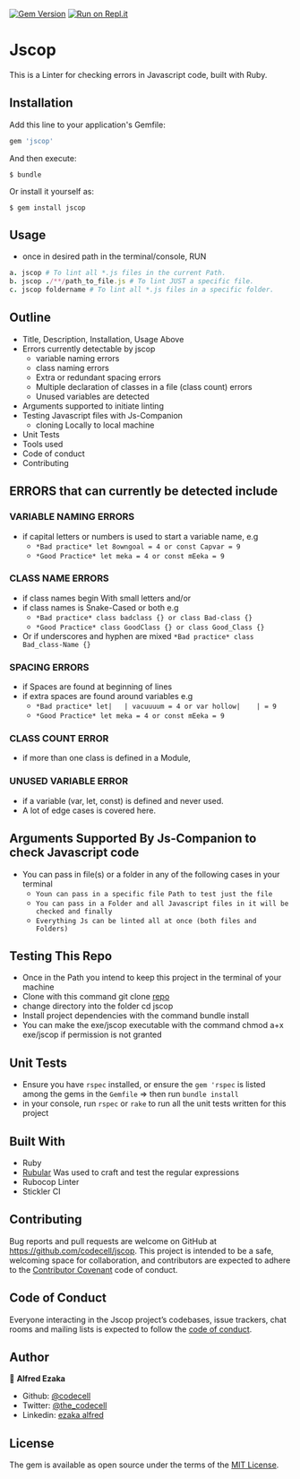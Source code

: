 [![Gem Version](https://badge.fury.io/rb/jscop.svg)](https://badge.fury.io/rb/jscop) [![Run on Repl.it](https://repl.it/badge/github/codecell/js-companion)](https://repl.it/github/codecell/js-companion)

# Jscop

This is a Linter for checking errors in Javascript code, built with Ruby. 

## Installation

Add this line to your application's Gemfile:

```ruby
gem 'jscop'
```

And then execute:

    $ bundle

Or install it yourself as:

    $ gem install jscop

## Usage
- once in desired path in the terminal/console, RUN

```ruby
a. jscop # To lint all *.js files in the current Path.
b. jscop ./**/path_to_file.js # To lint JUST a specific file.
c. jscop foldername # To lint all *.js files in a specific folder.
```

## Outline
  - Title, Description, Installation, Usage Above
  - Errors currently detectable by jscop
    - variable naming errors
    - class naming errors
    - Extra or redundant spacing errors 
    - Multiple declaration of classes in a file (class count) errors
    - Unused variables are detected
  - Arguments supported to initiate linting
  - Testing Javascript files with Js-Companion
    - cloning Locally to local machine
  - Unit Tests
  - Tools used
  - Code of conduct
  - Contributing

## ERRORS that can currently be detected include

### VARIABLE NAMING ERRORS
  - if capital letters or numbers is used to start a variable name, e.g
    - `*Bad practice* let 8owngoal = 4 or const Capvar = 9`
    - `*Good Practice* let meka = 4 or const mEeka = 9`
    
### CLASS NAME ERRORS 
  - if class names begin With small letters and/or
  - if class names is Snake-Cased or both e.g
    - `*Bad practice* class badclass {} or class Bad-class {}`   
    - `*Good Practice* class GoodClass {} or class Good_Class {}`
  - Or if underscores and hyphen are mixed
    `*Bad practice* class Bad_class-Name {}`
    
### SPACING ERRORS
  - if Spaces are found at beginning of lines
  - if extra spaces are found around variables e.g
    - `*Bad practice* let|   | vacuuuum = 4 or var hollow|    | = 9`
    - `*Good Practice* let meka = 4 or const mEeka = 9`

### CLASS COUNT ERROR
  - if more than one class is defined in a Module,

### UNUSED VARIABLE ERROR
  - if a variable (var, let, const) is defined and never used.
  - A lot of edge cases is covered here.

## Arguments Supported By Js-Companion to check Javascript code
  - You can pass in file(s) or a folder in any of the following cases in your terminal
    - `Youn can pass in a specific file Path to test just the file`
    - `You can pass in a Folder and all Javascript files in it will be checked and finally`
    - `Everything Js can be linted all at once (both files and Folders)`

## Testing This Repo
- Once in the Path you intend to keep this project in the terminal of your machine
- Clone with this command git clone [repo](https://github.com/codecell/jscop.git)
- change directory into the folder cd jscop
- Install project dependencies with the command bundle install
- You can make the exe/jscop executable with the command chmod a+x exe/jscop if permission is not granted

## Unit Tests
- Ensure you have `rspec` installed, or ensure the `gem 'rspec` is listed among the gems in the `Gemfile` => then run `bundle install`
- in your console, run `rspec` or `rake` to run all the unit tests written for this project

## Built With
- Ruby
- [Rubular](https://rubular.com/) Was used to craft and test the regular expressions
- Rubocop Linter
- Stickler CI

## Contributing

Bug reports and pull requests are welcome on GitHub at https://github.com/codecell/jscop. This project is intended to be a safe, welcoming space for collaboration, and contributors are expected to adhere to the [Contributor Covenant](http://contributor-covenant.org) code of conduct.

## Code of Conduct

Everyone interacting in the Jscop project’s codebases, issue trackers, chat rooms and mailing lists is expected to follow the [code of conduct](https://github.com/codecell/jscop/blob/master/CODE_OF_CONDUCT.md).

## Author

👤 **Alfred Ezaka**

- Github: [@codecell](https://github.com/codecell)
- Twitter: [@the_codecell](https://twitter.com/the_codecell) 
- Linkedin: [ezaka alfred](https://www.linkedin.com/in/alfrednoble/)
## License

The gem is available as open source under the terms of the [MIT License](https://opensource.org/licenses/MIT).
